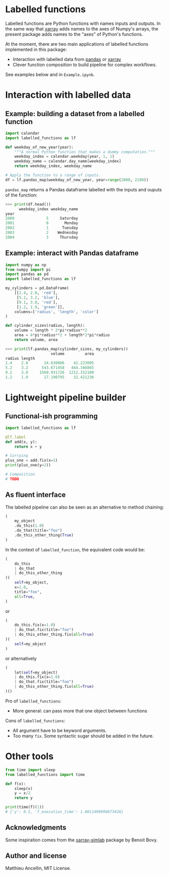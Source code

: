 # Labelled functions

Labelled functions are Python functions with names inputs and outputs.
In the same way that [xarray](https://xarray.pydata.org) adds names to the axes of Numpy's arrays,
the present package adds names to the "axes" of Python's functions.

At the moment, there are two main applications of labelled functions implemented
in this package:
* Interaction with labelled data from [pandas](https://pandas.pydata.org/) or [xarray](https://xarray.pydata.org)
* Clever function composition to build pipeline for complex workflows.

See examples below and in `Example.ipynb`.

# Interaction with labelled data

## Example: building a dataset from a labelled function

```python
import calendar
import labelled_functions as lf

def weekday_of_new_year(year):
    """A normal Python function that makes a dummy computation."""
    weekday_index = calendar.weekday(year, 1, 1)
    weekday_name = calendar.day_name[weekday_index]
    return weekday_index, weekday_name

# Apply the function to a range of inputs.
df = lf.pandas_map(weekday_of_new_year, year=range(2000, 2100))
```
`pandas_map` returns a Pandas dataframe labelled with the inputs and ouputs of
the function:
```python
>>> print(df.head())
      weekday_index weekday_name
year
2000              5     Saturday
2001              0       Monday
2002              1      Tuesday
2003              2    Wednesday
2004              3     Thursday
```

## Example: interact with Pandas dataframe

```python
import numpy as np
from numpy import pi
import pandas as pd
import labelled_functions as lf

my_cylinders = pd.DataFrame(
    [[1.4, 2.0, 'red'],
     [5.2, 3.2, 'blue'],
     [9.1, 3.0, 'red'],
     [1.2, 1.9, 'green']],
    columns=['radius', 'length', 'color']
)

def cylinder_sizes(radius, length):
    volume = length * 2*pi*radius**2
    area = 4*pi*radius**2 + length*2*pi*radius
    return volume, area
```

```python
>>> print(lf.pandas_map(cylinder_sizes, my_cylinders))
                    volume         area
radius length
1.4    2.0       24.630086    42.223005
5.2    3.2      543.671458   444.346865
9.1    3.0     1560.931726  1212.152109
1.2    1.9       17.190795    32.421236
```

# Lightweight pipeline builder

## Functional-ish programming

```python
import labelled_functions as lf

@lf.label
def add(x, y):
	return x + y

# Currying
plus_one = add.fix(x=1)
print(plus_one(y=2))

# Composition
# TODO
```

## As fluent interface

The labelled pipeline can also be seen as an alternative to method chaining:
```python
(
	my_object
	.do_this(1.0)
	.do_that(title="foo")
	.do_this_other_thing(True)
)
```

In the context of `labelled_function`, the equivalent code would be:
```python
(
	do_this
	| do_that
	| do_this_other_thing
)(
	self=my_object,
	x=1.0,
	title="foo",
	all=True,
)
```
or
```python
(
	do_this.fix(x=1.0)
	| do_that.fix(title="foo")
	| do_this_other_thing.fix(all=True)
)(
	self=my_object
)
```
or alternatively
```python
(
    let(self=my_object)
	| do_this.fix(x=1.0)
	| do_that.fix(title="foo")
	| do_this_other_thing.fix(all=True)
)()
```

Pro of `labelled_functions`:
* More general: can pass more that one object between functions

Cons of `labelled_functions`:
* All argument have to be keyword arguments.
* Too many `fix`. Some syntactic sugar should be added in the future.

# Other tools

```python
from time import sleep
from labelled_functions import time                                                                         

def f(x): 
    sleep(x)
    y = x/2
    return y 

print(time(f)(1))
# {'y': 0.5, 'f_execution_time': 1.0011490990873426}
```

## Acknowledgments

Some inspiration comes from the [xarray-simlab](https://github.com/benbovy/xarray-simlab) package by Benoit Bovy.

## Author and license

Matthieu Ancellin, MIT License.
